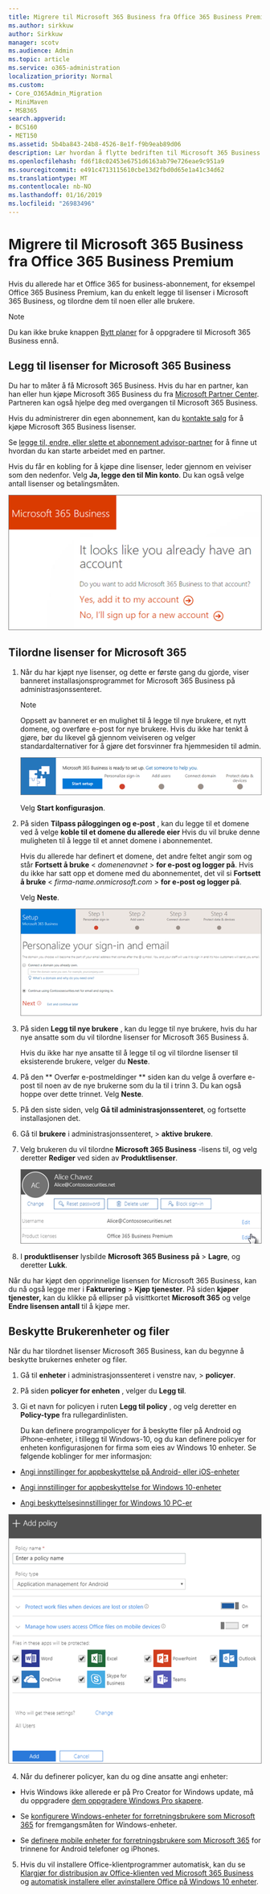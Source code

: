 ```yaml
---
title: Migrere til Microsoft 365 Business fra Office 365 Business Premium
ms.author: sirkkuw
author: Sirkkuw
manager: scotv
ms.audience: Admin
ms.topic: article
ms.service: o365-administration
localization_priority: Normal
ms.custom:
- Core_O365Admin_Migration
- MiniMaven
- MSB365
search.appverid:
- BCS160
- MET150
ms.assetid: 5b4ba843-24b8-4526-8e1f-f9b9eab89d06
description: Lær hvordan å flytte bedriften til Microsoft 365 Business.
ms.openlocfilehash: fd6f18c02453e6751d6163ab79e726eae9c951a9
ms.sourcegitcommit: e491c4713115610cbe13d2fbd0d65e1a41c34d62
ms.translationtype: MT
ms.contentlocale: nb-NO
ms.lasthandoff: 01/16/2019
ms.locfileid: "26983496"
---
```

# <a name="migrate-to-microsoft-365-business-from-office-365-business-premium"></a>Migrere til Microsoft 365 Business fra Office 365 Business Premium

Hvis du allerede har et Office 365 for business-abonnement, for eksempel Office 365 Business Premium, kan du enkelt legge til lisenser i Microsoft 365 Business, og tilordne dem til noen eller alle brukere.
  
> [!NOTE]
> Du kan ikke bruke knappen [Bytt planer](https://support.office.com/article/73318661-8f33-478b-bcc7-fb8d69dbb22a?.aspx#switchbutton) for å oppgradere til Microsoft 365 Business ennå. 
  
## <a name="add-microsoft-365-business-licenses"></a>Legg til lisenser for Microsoft 365 Business

Du har to måter å få Microsoft 365 Business. Hvis du har en partner, kan han eller hun kjøpe Microsoft 365 Business du fra [Microsoft Partner Center](get-microsoft-365-business.md). Partneren kan også hjelpe deg med overgangen til Microsoft 365 Business.
  
Hvis du administrerer din egen abonnement, kan du [kontakte salg](https://www.microsoft.com/microsoft-365/business) for å kjøpe Microsoft 365 Business lisenser. 
  
Se [legge til, endre, eller slette et abonnement advisor-partner](https://support.office.com/article/f86e8177-936e-491e-9024-44dea2b296ff) for å finne ut hvordan du kan starte arbeidet med en partner. 
  
Hvis du får en kobling for å kjøpe dine lisenser, leder gjennom en veiviser som den nedenfor. Velg **Ja, legge den til Min konto**. Du kan også velge antall lisenser og betalingsmåten.
  
![Kjøpe kobling på Microsoft 365 Business direkte, kan du velge å legge til den gjeldende kontoen eller opprette en ny konto.](media/8bc54fd1-9cab-44d5-af91-c471e89aea46.png)
  
## <a name="assign-microsoft-365-licenses"></a>Tilordne lisenser for Microsoft 365

1. Når du har kjøpt nye lisenser, og dette er første gang du gjorde, viser banneret installasjonsprogrammet for Microsoft 365 Business på administrasjonssenteret.
    
    > [!NOTE]
    > Oppsett av banneret er en mulighet til å legge til nye brukere, et nytt domene, og overføre e-post for nye brukere. Hvis du ikke har tenkt å gjøre, bør du likevel gå gjennom veiviseren og velger standardalternativer for å gjøre det forsvinner fra hjemmesiden til admin. 
  
   ![Velg Start installasjonsprogrammet på Microsoft 365 Business er klar til å sette opp banneret.](media/8d3b0d97-7cca-497f-9364-4b00ad670209.png)
  
    Velg **Start konfigurasjon**.
    
2. På siden **Tilpass påloggingen og e-post** , kan du legge til et domene ved å velge **koble til et domene du allerede eier** Hvis du vil bruke denne muligheten til å legge til et annet domene i abonnementet. 
    
    Hvis du allerede har definert et domene, det andre feltet angir som og står **Fortsett å bruke** \< _domenenavnet_ \> **for e-post og logger på**. Hvis du ikke har satt opp et domene med du abonnementet, det vil si **Fortsett å bruke** \< _firma-name.onmicrosoft.com_ \> **for e-post og logger på**.    
    
    Velg **Neste**.
    
    ![På siden Tilpass påloggingen og e-post, kan du velge å legge til et domene, eller bruk den som du har brukt.](media/c3f5cfb2-1189-4d2f-803b-c9feb008a7a3.png)
  
3. På siden **Legg til nye brukere** , kan du legge til nye brukere, hvis du har nye ansatte som du vil tilordne lisenser for Microsoft 365 Business å. 
    
    Hvis du ikke har nye ansatte til å legge til og vil tilordne lisenser til eksisterende brukere, velger du **Neste**.
    
4. På den ** Overfør e-postmeldinger ** siden kan du velge å overføre e-post til noen av de nye brukerne som du la til i trinn 3. Du kan også hoppe over dette trinnet. Velg **Neste**.
    
5. På den siste siden, velg **Gå til administrasjonssenteret**, og fortsette installasjonen det.
    
6. Gå til **brukere** i administrasjonssenteret, \> **aktive brukere**.
    
7. Velg brukeren du vil tilordne **Microsoft 365 Business** -lisens til, og velg deretter **Rediger** ved siden av **Produktlisenser**.
    
    ![I bruker-kortet, velger du Rediger ved siden av produktlisenser.](media/be0fe2d8-7ff8-447c-88f6-d212ed78451c.png)
  
8. I **produktlisenser** lysbilde **Microsoft 365 Business** **på** \> **Lagre**, og deretter **Lukk**.
    
Når du har kjøpt den opprinnelige lisensen for Microsoft 365 Business, kan du nå også legge mer i **Fakturering** \> **Kjøp tjenester**. På siden **kjøper tjenester,** kan du klikke på ellipser på visittkortet **Microsoft 365** og velge **Endre lisensen antall** til å kjøpe mer. 
  
## <a name="protect-user-devices-and-files"></a>Beskytte Brukerenheter og filer

Når du har tilordnet lisenser Microsoft 365 Business, kan du begynne å beskytte brukernes enheter og filer.
  
1. Gå til **enheter** i administrasjonssenteret i venstre nav, \> **policyer**.
    
2. På siden **policyer for enheten** , velger du **Legg til**.
    
3. Gi et navn for policyen i ruten **Legg til policy** , og velg deretter en **Policy-type** fra rullegardinlisten. 
    
    Du kan definere programpolicyer for å beskytte filer på Android og iPhone-enheter, i tillegg til Windows-10, og du kan definere policyer for enheten konfigurasjonen for firma som eies av Windows 10 enheter. Se følgende koblinger for mer informasjon:
    
  - [Angi innstillinger for appbeskyttelse på Android- eller iOS-enheter](app-protection-settings-for-android-and-ios.md)
    
  - [Angi innstillinger for appbeskyttelse for Windows 10-enheter](protection-settings-for-windows-10-devices.md)
    
  - [Angi beskyttelsesinnstillinger for Windows 10 PC-er](protection-settings-for-windows-10-pcs.md)
    
   ![I ruten Legg til policy, skriver du inn et navn for den, og velg hvilken Policy fra på rullegardinmenyen.](media/76ef37e4-1d18-4f34-8a0f-391ab1d0ae2b.png)
  
4. Når du definerer policyer, kan du og dine ansatte angi enheter:
    
  - Hvis Windows ikke allerede er på Pro Creator for Windows update, må du oppgradere [dem oppgradere Windows Pro skapere](upgrade-to-windows-pro-creators-update.md).
    
  - Se [konfigurere Windows-enheter for forretningsbrukere som Microsoft 365](set-up-windows-devices.md) for fremgangsmåten for Windows-enheter. 
    
  - Se [definere mobile enheter for forretningsbrukere som Microsoft 365](set-up-mobile-devices.md) for trinnene for Android telefoner og iPhones. 
    
5. Hvis du vil installere Office-klientprogrammer automatisk, kan du se [Klargjør for distribusjon av Office-klienten ved Microsoft 365 Business](prepare-for-office-client-deployment.md) og [automatisk installere eller avinstallere Office på Windows 10 enheter](auto-install-or-uninstall-office.md).
    


